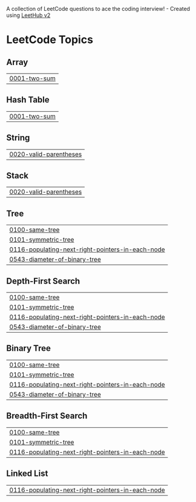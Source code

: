 A collection of LeetCode questions to ace the coding interview! - Created using [LeetHub v2](https://github.com/arunbhardwaj/LeetHub-2.0)
<!---LeetCode Topics Start-->
# LeetCode Topics
## Array
|  |
| ------- |
| [0001-two-sum](https://github.com/jigyansunanda/LCX-Java/tree/master/0001-two-sum) |
## Hash Table
|  |
| ------- |
| [0001-two-sum](https://github.com/jigyansunanda/LCX-Java/tree/master/0001-two-sum) |
## String
|  |
| ------- |
| [0020-valid-parentheses](https://github.com/jigyansunanda/LCX-Java/tree/master/0020-valid-parentheses) |
## Stack
|  |
| ------- |
| [0020-valid-parentheses](https://github.com/jigyansunanda/LCX-Java/tree/master/0020-valid-parentheses) |
## Tree
|  |
| ------- |
| [0100-same-tree](https://github.com/jigyansunanda/LCX-Java/tree/master/0100-same-tree) |
| [0101-symmetric-tree](https://github.com/jigyansunanda/LCX-Java/tree/master/0101-symmetric-tree) |
| [0116-populating-next-right-pointers-in-each-node](https://github.com/jigyansunanda/LCX-Java/tree/master/0116-populating-next-right-pointers-in-each-node) |
| [0543-diameter-of-binary-tree](https://github.com/jigyansunanda/LCX-Java/tree/master/0543-diameter-of-binary-tree) |
## Depth-First Search
|  |
| ------- |
| [0100-same-tree](https://github.com/jigyansunanda/LCX-Java/tree/master/0100-same-tree) |
| [0101-symmetric-tree](https://github.com/jigyansunanda/LCX-Java/tree/master/0101-symmetric-tree) |
| [0116-populating-next-right-pointers-in-each-node](https://github.com/jigyansunanda/LCX-Java/tree/master/0116-populating-next-right-pointers-in-each-node) |
| [0543-diameter-of-binary-tree](https://github.com/jigyansunanda/LCX-Java/tree/master/0543-diameter-of-binary-tree) |
## Binary Tree
|  |
| ------- |
| [0100-same-tree](https://github.com/jigyansunanda/LCX-Java/tree/master/0100-same-tree) |
| [0101-symmetric-tree](https://github.com/jigyansunanda/LCX-Java/tree/master/0101-symmetric-tree) |
| [0116-populating-next-right-pointers-in-each-node](https://github.com/jigyansunanda/LCX-Java/tree/master/0116-populating-next-right-pointers-in-each-node) |
| [0543-diameter-of-binary-tree](https://github.com/jigyansunanda/LCX-Java/tree/master/0543-diameter-of-binary-tree) |
## Breadth-First Search
|  |
| ------- |
| [0100-same-tree](https://github.com/jigyansunanda/LCX-Java/tree/master/0100-same-tree) |
| [0101-symmetric-tree](https://github.com/jigyansunanda/LCX-Java/tree/master/0101-symmetric-tree) |
| [0116-populating-next-right-pointers-in-each-node](https://github.com/jigyansunanda/LCX-Java/tree/master/0116-populating-next-right-pointers-in-each-node) |
## Linked List
|  |
| ------- |
| [0116-populating-next-right-pointers-in-each-node](https://github.com/jigyansunanda/LCX-Java/tree/master/0116-populating-next-right-pointers-in-each-node) |
<!---LeetCode Topics End-->